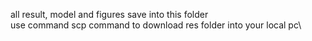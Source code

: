 all result, model and figures save into this folder\
use command scp command to download res folder into your local pc\
